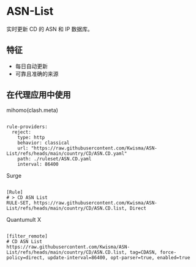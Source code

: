 
# ASN-List

实时更新 CD 的 ASN 和 IP 数据库。

## 特征

- 每日自动更新
- 可靠且准确的来源

## 在代理应用中使用

mihomo(clash.meta)

<pre><code class="language-javascript">
rule-providers:
  reject:
    type: http
    behavior: classical
    url: "https://raw.githubusercontent.com/Kwisma/ASN-List/refs/heads/main/country/CD/ASN.CD.yaml"
    path: ./ruleset/ASN.CD.yaml
    interval: 86400
</code></pre>

Surge

<pre><code class="language-javascript">
[Rule]
# > CD ASN List
RULE-SET, https://raw.githubusercontent.com/Kwisma/ASN-List/refs/heads/main/country/CD/ASN.CD.list, Direct
</code></pre>

Quantumult X

<pre><code class="language-javascript">
[filter_remote]
# CD ASN List
https://raw.githubusercontent.com/Kwisma/ASN-List/refs/heads/main/country/CD/ASN.CD.list, tag=CDASN, force-policy=direct, update-interval=86400, opt-parser=true, enabled=true
</code></pre>

